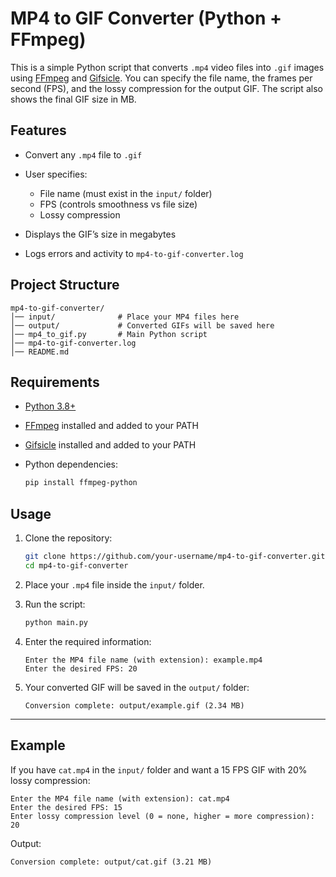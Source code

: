 # MP4 to GIF Converter (Python + FFmpeg)

This is a simple Python script that converts `.mp4` video files into `.gif` images using [FFmpeg](https://ffmpeg.org/) and [Gifsicle](https://github.com/kohler/gifsicle).
You can specify the file name, the frames per second (FPS), and the lossy compression for the output GIF. The script also shows the final GIF size in MB.

## Features

* Convert any `.mp4` file to `.gif`
* User specifies:

  * File name (must exist in the `input/` folder)
  * FPS (controls smoothness vs file size)
  * Lossy compression
* Displays the GIF’s size in megabytes
* Logs errors and activity to `mp4-to-gif-converter.log`

## Project Structure

```
mp4-to-gif-converter/
│── input/              # Place your MP4 files here
│── output/             # Converted GIFs will be saved here
│── mp4_to_gif.py       # Main Python script
│── mp4-to-gif-converter.log
│── README.md
```

## Requirements

* [Python 3.8+](https://www.python.org/)
* [FFmpeg](https://ffmpeg.org/download.html) installed and added to your PATH
* [Gifsicle](https://github.com/kohler/gifsicle) installed and added to your PATH
* Python dependencies:

  ```bash
  pip install ffmpeg-python
  ```

## Usage

1. Clone the repository:

   ```bash
   git clone https://github.com/your-username/mp4-to-gif-converter.git
   cd mp4-to-gif-converter
   ```

2. Place your `.mp4` file inside the `input/` folder.

3. Run the script:

   ```bash
   python main.py
   ```

4. Enter the required information:

   ```
   Enter the MP4 file name (with extension): example.mp4
   Enter the desired FPS: 20
   ```

5. Your converted GIF will be saved in the `output/` folder:

   ```
   Conversion complete: output/example.gif (2.34 MB)
   ```

---

## Example

If you have `cat.mp4` in the `input/` folder and want a 15 FPS GIF with 20% lossy compression:

```
Enter the MP4 file name (with extension): cat.mp4
Enter the desired FPS: 15
Enter lossy compression level (0 = none, higher = more compression): 20
```

Output:

```
Conversion complete: output/cat.gif (3.21 MB)
```
